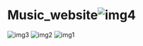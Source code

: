 # Music_website![img4](https://github.com/suprajapalakodeti/Music_website/assets/125487138/944565f0-bed5-4ef3-beb0-f99098c938c9)
![img3](https://github.com/suprajapalakodeti/Music_website/assets/125487138/c51cb50f-662d-408d-b212-04857d168b34)
![img2](https://github.com/suprajapalakodeti/Music_website/assets/125487138/eb764d9f-3778-4bce-8675-95f4fa59c48d)
![img1](https://github.com/suprajapalakodeti/Music_website/assets/125487138/fa4ee879-f2d3-470c-99f3-5a5cc61f5e7b)
